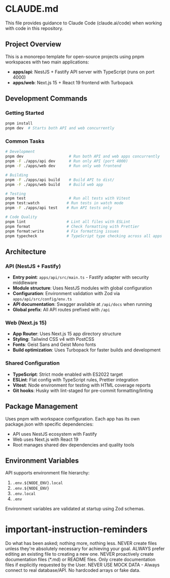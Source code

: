 # CLAUDE.md

This file provides guidance to Claude Code (claude.ai/code) when working with code in this repository.

## Project Overview

This is a monorepo template for open-source projects using pnpm workspaces with two main applications:

- **apps/api**: NestJS + Fastify API server with TypeScript (runs on port 4000)
- **apps/web**: Next.js 15 + React 19 frontend with Turbopack

## Development Commands

### Getting Started

```bash
pnpm install
pnpm dev  # Starts both API and web concurrently
```

### Common Tasks

```bash
# Development
pnpm dev                    # Run both API and web apps concurrently
pnpm -F ./apps/api dev      # Run only API (port 4000)
pnpm -F ./apps/web dev      # Run only web frontend

# Building
pnpm -F ./apps/api build    # Build API to dist/
pnpm -F ./apps/web build    # Build web app

# Testing
pnpm test                   # Run all tests with Vitest
pnpm test:watch            # Run tests in watch mode
pnpm -F ./apps/api test    # Run API tests only

# Code Quality
pnpm lint                  # Lint all files with ESLint
pnpm format                # Check formatting with Prettier
pnpm format:write          # Fix formatting issues
pnpm typecheck             # TypeScript type checking across all apps
```

## Architecture

### API (NestJS + Fastify)

- **Entry point**: `apps/api/src/main.ts` - Fastify adapter with security middleware
- **Module structure**: Uses NestJS modules with global configuration
- **Configuration**: Environment validation with Zod via `apps/api/src/config/env.ts`
- **API documentation**: Swagger available at `/api/docs` when running
- **Global prefix**: All API routes prefixed with `/api`

### Web (Next.js 15)

- **App Router**: Uses Next.js 15 app directory structure
- **Styling**: Tailwind CSS v4 with PostCSS
- **Fonts**: Geist Sans and Geist Mono fonts
- **Build optimization**: Uses Turbopack for faster builds and development

### Shared Configuration

- **TypeScript**: Strict mode enabled with ES2022 target
- **ESLint**: Flat config with TypeScript rules, Prettier integration
- **Vitest**: Node environment for testing with HTML coverage reports
- **Git hooks**: Husky with lint-staged for pre-commit formatting/linting

## Package Management

Uses pnpm with workspace configuration. Each app has its own package.json with specific dependencies:

- API uses NestJS ecosystem with Fastify
- Web uses Next.js with React 19
- Root manages shared dev dependencies and quality tools

## Environment Variables

API supports environment file hierarchy:

1. `.env.${NODE_ENV}.local`
2. `.env.${NODE_ENV}`
3. `.env.local`
4. `.env`

Environment variables are validated at startup using Zod schemas.

# important-instruction-reminders

Do what has been asked; nothing more, nothing less.
NEVER create files unless they're absolutely necessary for achieving your goal.
ALWAYS prefer editing an existing file to creating a new one.
NEVER proactively create documentation files (\*.md) or README files. Only create documentation files if explicitly requested by the User.
NEVER USE MOCK DATA - Always connect to real database/API. No hardcoded arrays or fake data.
